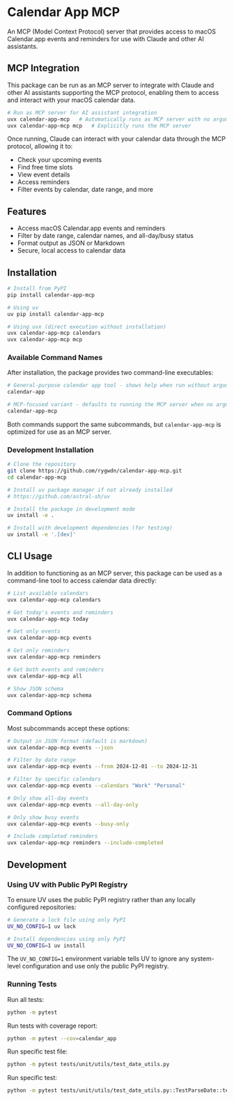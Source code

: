 # Calendar App MCP

An MCP (Model Context Protocol) server that provides access to macOS Calendar.app events and reminders for use with Claude and other AI assistants.

## MCP Integration

This package can be run as an MCP server to integrate with Claude and other AI assistants supporting the MCP protocol, enabling them to access and interact with your macOS calendar data.

```bash
# Run as MCP server for AI assistant integration
uvx calendar-app-mcp   # Automatically runs as MCP server with no arguments
uvx calendar-app-mcp mcp   # Explicitly runs the MCP server
```

Once running, Claude can interact with your calendar data through the MCP protocol, allowing it to:
- Check your upcoming events
- Find free time slots
- View event details
- Access reminders
- Filter events by calendar, date range, and more

## Features

- Access macOS Calendar.app events and reminders
- Filter by date range, calendar names, and all-day/busy status
- Format output as JSON or Markdown
- Secure, local access to calendar data

## Installation

```bash
# Install from PyPI
pip install calendar-app-mcp

# Using uv
uv pip install calendar-app-mcp

# Using uvx (direct execution without installation)
uvx calendar-app-mcp calendars
uvx calendar-app-mcp mcp
```

### Available Command Names

After installation, the package provides two command-line executables:

```bash
# General-purpose calendar app tool - shows help when run without arguments
calendar-app

# MCP-focused variant - defaults to running the MCP server when no arguments are provided
calendar-app-mcp
```

Both commands support the same subcommands, but `calendar-app-mcp` is optimized for use as an MCP server.

### Development Installation

```bash
# Clone the repository
git clone https://github.com/rygwdn/calendar-app-mcp.git
cd calendar-app-mcp

# Install uv package manager if not already installed
# https://github.com/astral-sh/uv

# Install the package in development mode
uv install -e .

# Install with development dependencies (for testing)
uv install -e '.[dev]'
```

## CLI Usage

In addition to functioning as an MCP server, this package can be used as a command-line tool to access calendar data directly:

```bash
# List available calendars
uvx calendar-app-mcp calendars

# Get today's events and reminders
uvx calendar-app-mcp today

# Get only events
uvx calendar-app-mcp events

# Get only reminders
uvx calendar-app-mcp reminders

# Get both events and reminders
uvx calendar-app-mcp all

# Show JSON schema
uvx calendar-app-mcp schema
```

### Command Options

Most subcommands accept these options:

```bash
# Output in JSON format (default is markdown)
uvx calendar-app-mcp events --json

# Filter by date range
uvx calendar-app-mcp events --from 2024-12-01 --to 2024-12-31

# Filter by specific calendars
uvx calendar-app-mcp events --calendars "Work" "Personal"

# Only show all-day events
uvx calendar-app-mcp events --all-day-only

# Only show busy events
uvx calendar-app-mcp events --busy-only

# Include completed reminders
uvx calendar-app-mcp reminders --include-completed
```

## Development

### Using UV with Public PyPI Registry

To ensure UV uses the public PyPI registry rather than any locally configured repositories:

```bash
# Generate a lock file using only PyPI
UV_NO_CONFIG=1 uv lock

# Install dependencies using only PyPI
UV_NO_CONFIG=1 uv install
```

The `UV_NO_CONFIG=1` environment variable tells UV to ignore any system-level configuration and use only the public PyPI registry.

### Running Tests

Run all tests:
```bash
python -m pytest
```

Run tests with coverage report:
```bash
python -m pytest --cov=calendar_app
```

Run specific test file:
```bash
python -m pytest tests/unit/utils/test_date_utils.py
```

Run specific test:
```bash
python -m pytest tests/unit/utils/test_date_utils.py::TestParseDate::test_valid_date
```
